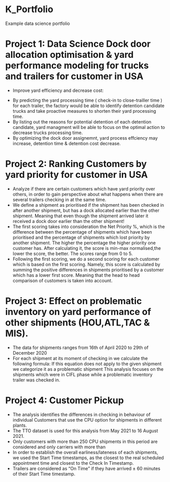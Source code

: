 # K_Portfolio
Example data science portfolio
# Project 1:  Data Science Dock door allocation optimisation & yard performance modeling for trucks and trailers for customer in USA
  * Improve yard efficiency and decrease cost:
- By predicting the yard processing time ( check-in to close-trailler time ) for each trailer, the factory would be able to identify detention candidate trucks and take proactive measures to shorten their yard processing time.
- By listing out the reasons for potential detention of each detention candidate, yard managment will be able to focus on the optimal action to decrease trucks processing time.
- By optimizing the dock door assignemnt, yard process effciency may increase, detention time & detention cost decrease. 
# Project 2: Ranking Customers by yard priority for customer in USA
   * Analyze if there are certain customers which have yard priority over others, in order to gain perspective about what happens when there are several trailers checking in at the same time. 
   * We define a shipment as prioritised if the shipment has been checked in after another shipment, but has a dock allocated earlier than the other shipment. Meaning that even though the shipment arrived later it received a dock door earlier than the other shipment!
   * The first scoring takes into consideration the Net Priority %, which is the difference between the percentage of shipments which have been prioritised and the percentage of shipments which lost priority by another shipment.  The higher the percentage the higher priority one customer has. After calculating it, the score is min-max normalised,the lower the score, the better. The scores range from 0 to 5.
   * Following the first scoring, we do a second scoring for each customer which is based on the first scoring. Namely, this score is calculated by summing the positive differences in shipments prioritised by a customer which has a lower first score. Meaning that the head to head comparison of customers is taken into account.   
# Project 3: Effect on problematic inventory on yard performance of other shipments  (HOU,ATL,TAC & MIS). 
   * The data for shipments ranges from 16th of April 2020 to 29th of December 2020
   * For each shipment  at its moment of checking in we calculate the following formula:
  If this equation does not apply to the given shipment we categorize it as a problematic shipment
  This analysis focuses on the shipments which were in CIFL phase while a problematic inventory trailer was checked in. 
  # Project 4: Customer Pickup
   * The analysis identifies the differences in checking in behaviour of individual Customers that use the CPU option for shipments in different plants.
   * The TTO dataset is used for this analysis from May 2021 to 16 August 2021.
   * Only customers with more than 250 CPU shipments in this period are considered and only carriers with more than 
   * In order to establish the overall earliness/lateness of each shipments, we used the Start Time timestamps, as the closest to the real scheduled appointment time and closest to the Check In Timestamp. 
   * Trailers are considered as “On Time” if they have arrived ± 60 minutes of their Start Time timestamp. 





